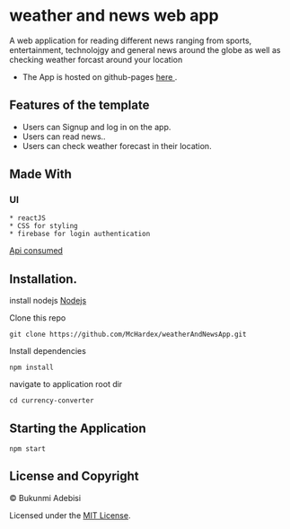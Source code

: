 # weather and news web app


A web application for reading different news ranging from sports, entertainment, technolojgy and general news around the globe as well as checking weather forcast around your location


- The App is hosted on github-pages [ here ](https://mchardex.github.io/weatherAndNewsApp/).


## Features of the template
* Users can Signup and log in on the app.
* Users can read news..
* Users can check weather forecast in their location.

## Made With
  ### UI
    * reactJS
    * CSS for styling
    * firebase for login authentication

[ Api consumed ](https://newsapi.org)

## Installation.
  install nodejs
  [Nodejs](https://nodejs.org/en/download/)

  Clone this repo 
  ``` 
  git clone https://github.com/McHardex/weatherAndNewsApp.git 
  ```
  Install dependencies 
  ```
  npm install
  ```
  navigate to application root dir
  ```
  cd currency-converter
  ```
## Starting the Application
  ```
  npm start
  ```

## License and Copyright
&copy; Bukunmi Adebisi

Licensed under the [MIT License](LICENSE).